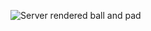 ![Server rendered ball and pad](browser-technologies-1819/images/server-sided-ball-and-pad-rendering.gif)
